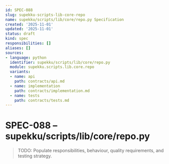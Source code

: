 ```yaml
---
id: SPEC-088
slug: supekku-scripts-lib-core-repo
name: supekku/scripts/lib/core/repo.py Specification
created: '2025-11-01'
updated: '2025-11-01'
status: draft
kind: spec
responsibilities: []
aliases: []
sources:
- language: python
  identifier: supekku/scripts/lib/core/repo.py
  module: supekku.scripts.lib.core.repo
  variants:
  - name: api
    path: contracts/api.md
  - name: implementation
    path: contracts/implementation.md
  - name: tests
    path: contracts/tests.md
---
```


# SPEC-088 – supekku/scripts/lib/core/repo.py

> TODO: Populate responsibilities, behaviour, quality requirements, and testing strategy.
